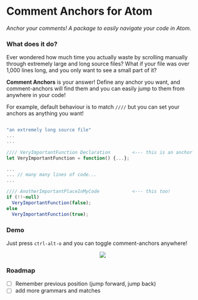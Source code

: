 # Comment Anchors for Atom

_Anchor your comments! A package to easily navigate your code in Atom._

### What does it do?

Ever wondered how much time you actually waste by scrolling manually through
extremely large and long source files? What if your file was over 1,000 lines long,
and you only want to see a small part of it?  

**Comment Anchors** is your answer! Define any anchor you want, and comment-anchors
will find them and you can easily jump to them from anywhere in your code!

For example, default behaviour is to match `////` but you can set your anchors as
anything you want!

```javascript

"an extremely long source file"
...
...

//// VeryImportantFunction Declaration        <--- this is an anchor
let VeryImportantFunction = function() {...};

...
... // many many lines of code...
...

//// AnotherImportantPlaceInMyCode            <--- this too!
if (!!~null)
  VeryImportantFunction(false);
else
  VeryImportantFunction(true);

```

### Demo

Just press `ctrl-alt-o` and you can toggle comment-anchors anywhere!

<p align="center">
  <img src="https://raw.githubusercontent.com/callodacity/comment-anchors/master/demo/demo.gif" />
</p>


### Roadmap

- [ ] Remember previous position (jump forward, jump back)
- [ ] add more grammars and matches
